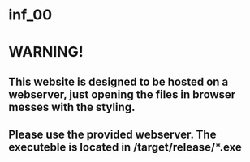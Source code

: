 # inf_00

# WARNING!
## This website is designed to be hosted on a webserver, just opening the files in browser messes with the styling.
## Please use the provided webserver. The executeble is located in /target/release/*.exe
